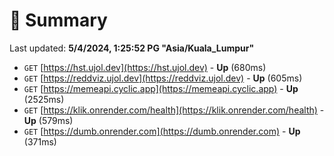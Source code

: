 # 📖 Summary
Last updated: **5/4/2024, 1:25:52 PG "Asia/Kuala_Lumpur"**

- `GET` [https://hst.ujol.dev](https://hst.ujol.dev) - **Up** (680ms)
- `GET` [https://reddviz.ujol.dev](https://reddviz.ujol.dev) - **Up** (605ms)
- `GET` [https://memeapi.cyclic.app](https://memeapi.cyclic.app) - **Up** (2525ms)
- `GET` [https://klik.onrender.com/health](https://klik.onrender.com/health) - **Up** (579ms)
- `GET` [https://dumb.onrender.com](https://dumb.onrender.com) - **Up** (371ms)
